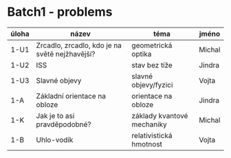 # Batch1 - problems

| úloha | název                                          | téma                       | jméno  |
|-------|------------------------------------------------|----------------------------|--------|
| 1-U1  | Zrcadlo, zrcadlo, kdo je na světě nejžhavější? | geometrická optika         | Michal |
| 1-U2  | ISS                                            | stav bez tíže              | Jindra |
| 1-U3  | Slavné objevy                                  | slavné objevy/fyzici       | Vojta  |
| 1-A   | Základní orientace na obloze                   | orientace na obloze        | Jindra |
| 1-K   | Jak je to asi pravděpodobné?                   | základy kvantové mechaniky | Michal |
| 1-B   | Uhlo-vodík                                     | relativistická hmotnost    | Vojta  |
